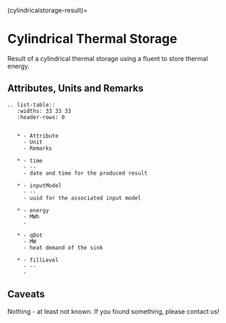 (cylindricalstorage-result)=

# Cylindrical Thermal Storage

Result of a cylindrical thermal storage using a fluent to store thermal energy.

## Attributes, Units and Remarks

```{eval-rst}
.. list-table::
   :widths: 33 33 33
   :header-rows: 0


   * - Attribute
     - Unit
     - Remarks

   * - time
     - --
     - date and time for the produced result

   * - inputModel
     - --
     - uuid for the associated input model

   * - energy
     - MWh
     -

   * - qDot
     - MW
     - heat demand of the sink

   * - fillLevel
     - --
     -

```

## Caveats

Nothing - at least not known.
If you found something, please contact us!
